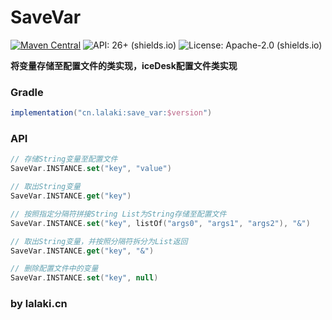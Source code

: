 # SaveVar
[![Maven Central](https://img.shields.io/maven-central/v/cn.lalaki/save_var.svg?label=Maven%20Central&logo=sonatype)](https://central.sonatype.com/artifact/cn.lalaki/save_var/)
![API: 26+ (shields.io)](https://img.shields.io/badge/API-26+-2f9b45?logo=android) ![License: Apache-2.0 (shields.io)](https://img.shields.io/badge/License-Apache--2.0-c02041?logo=apache)

**将变量存储至配置文件的类实现，iceDesk配置文件类实现**

### Gradle
```gradle
implementation("cn.lalaki:save_var:$version")
```
### API

```kotlin
// 存储String变量至配置文件
SaveVar.INSTANCE.set("key", "value")

// 取出String变量
SaveVar.INSTANCE.get("key")

// 按照指定分隔符拼接String List为String存储至配置文件
SaveVar.INSTANCE.set("key", listOf("args0", "args1", "args2"), "&")

// 取出String变量，并按照分隔符拆分为List返回
SaveVar.INSTANCE.get("key", "&")

// 删除配置文件中的变量
SaveVar.INSTANCE.set("key", null)
```

### by lalaki.cn
